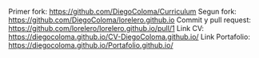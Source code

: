 Primer fork: https://github.com/DiegoColoma/Curriculum
Segun fork: https://github.com/DiegoColoma/lorelero.github.io
Commit y pull request: https://github.com/lorelero/lorelero.github.io/pull/1
Link CV: https://diegocoloma.github.io/CV-DiegoColoma.github.io/
Link Portafolio: https://diegocoloma.github.io/Portafolio.github.io/
